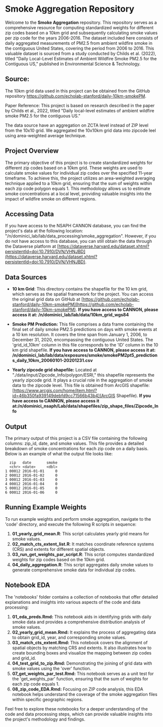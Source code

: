 # Smoke Aggregation Repository

Welcome to the **Smoke Aggregation** repository. This repository serves as a comprehensive resource for computing standardized weights for different zip codes based on a 10km grid and subsequently calculating smoke values per zip code for the years 2006-2016. The dataset included here consists of daily aggregated measurements of PM2.5 from ambient wildfire smoke in the contiguous United States, covering the period from 2006 to 2016. This valuable dataset is sourced from a study conducted by Childs et al. (2022), titled "Daily Local-Level Estimates of Ambient Wildfire Smoke PM2.5 for the Contiguous US," published in Environmental Science & Technology.

## Source: 
The 10km grid data used in this project can be obtained from the GitHub repository https://github.com/echolab-stanford/daily-10km-smokePM.

Paper Reference: This project is based on research described in the paper by Childs et al., 2022, titled "Daily local-level estimates of ambient wildfire smoke PM2.5 for the contiguous US."

The data source have an aggregation on ZCTA level instead of ZIP level from the 10x10 grid. We aggregated the 10x10km grid data  into zipcode leel using area-weighted average technique. 


## Project Overview

The primary objective of this project is to create standardized weights for different zip codes based on a 10km grid. These weights are used to calculate smoke values for individual zip codes over the specified 11-year timeframe. To achieve this, the project utilizes an area-weighted averaging technique applied to a 10km grid, ensuring that the sum of weights within each zip code polygon equals 1. This methodology allows us to estimate smoke concentrations at a local level, providing valuable insights into the impact of wildfire smoke on different regions.

## Accessing Data

If you have access to the NSAPH CANNON database, you can find the project's data at the following location: "/n/dominici_lab/lab/data_processing/smoke_aggregation". However, if you do not have access to this database, you can still obtain the data through the Dataverse platform at [https://dataverse.harvard.edu/dataset.xhtml?persistentId=doi:10.7910/DVN/VHNJBD](https://dataverse.harvard.edu/dataset.xhtml?persistentId=doi:10.7910/DVN/VHNJBD).


## Data Sources

- **10 km Grid**: This directory contains the shapefile for the 10 km grid, which serves as the spatial framework for the project. You can access the original grid data on GitHub at [https://github.com/echolab-stanford/daily-10km-smokePM](https://github.com/echolab-stanford/daily-10km-smokePM). **If you have access to CANNON, please access it at: /n/dominici_lab/lab/data/10km_grid_wgs84**

- **Smoke PM Prediction:** This file comprises a data frame containing the final set of daily smoke PM2.5 predictions on days with smoke events at a 10 km resolution. It covers the time span from January 1, 2006, to December 31, 2020, encompassing the contiguous United States. The 'grid_id_10km' column in this file corresponds to the 'ID' column in the 10 km grid shapefile. **If you have access to CANNON, please access it at: /n/dominici_lab/lab/data/exposures/smoke/smokePM2pt5_predictions_daily_10km_20060101-20201231.csv**

- **Yearly zipcode grid shapefile:** Located at "./data/input/Zipcode_Info/polygon/ESRI," this shapefile represents the yearly zipcode grid. It plays a crucial role in the aggregation of smoke data to the zipcode level. This file is obtained from ArcGIS shapefile: [https://www.arcgis.com/home/item.html?id=46b350fa939149debfd9cc71566b43b4](ArcGIS Shapefile). **If you have access to CANNON, please access it at:/n/dominici_nsaph/Lab/data/shapefiles/zip_shape_files/Zipcode_Info** 


## Output

The primary output of this project is a CSV file containing the following columns: zip_id, date, and smoke values. This file provides a detailed breakdown of smoke concentrations for each zip code on a daily basis. Below is an example of what the output file looks like:

```plaintext
  zip   date       smoke
  <chr> <date>     <dbl>
1 00012 2016-01-01     0
2 00012 2016-01-02     0
3 00012 2016-01-03     0
4 00012 2016-01-04     0
5 00012 2016-01-05     0
6 00012 2016-01-06     0
```


## Running Example Weights

To run example weights and perform smoke aggregation, navigate to the 'code' directory, and execute the following R scripts in sequence:

1. **01_yearly_grid_mean.R**: This script calculates yearly grid means for smoke values.
2. **02_match_cts_extent_list.R**: It matches coordinate reference systems (CRS) and extents for different spatial objects.
3. **03_run_get_weights_par_script.R**: This script computes standardized weights for zip codes based on the 10km grid.
4. **04_daily_aggregation.R**: This script aggregates daily smoke values to generate comprehensive smoke data for individual zip codes.

## Notebook EDA

The 'notebooks' folder contains a collection of notebooks that offer detailed explanations and insights into various aspects of the code and data processing:

1. **01_eda_preds.Rmd:** This notebook aids in identifying grids with daily smoke data and provides a comprehensive distribution analysis of smoke values.
2. **02_yearly_grid_mean.Rmd:** It explains the process of aggregating data to obtain grid_id, year, and corresponding smoke values.
3. **03_match_cts_extent.Rmd:** This notebook covers the alignment of spatial objects by matching CRS and extents. It also illustrates how to create bounding boxes and visualize the mapping between zip codes and grid_id.
4. **04_test_grid_to_zip.Rmd:** Demonstrating the joining of grid data with smoke values using the 'over' function.
5. **07_get_weights_par_test.Rmd:** This notebook serves as a unit test for the 'get_weights_par' function, ensuring that the sum of weights for each zip code equals 1.
6. **08_zip_code_EDA.Rmd:** Focusing on ZIP code analysis, this EDA notebook helps understand the coverage of the smoke aggregation files within specific geographic regions.

Feel free to explore these notebooks for a deeper understanding of the code and data processing steps, which can provide valuable insights into the project's methodology and findings.

